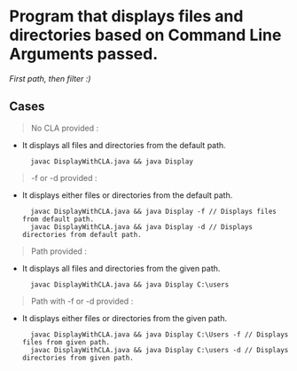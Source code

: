 # Program that displays files and directories based on Command Line Arguments passed.

*First path, then filter :)*

## Cases

> No CLA provided :
- It displays all files and directories from the default path.

        javac DisplayWithCLA.java && java Display

> -f or -d provided :
- It displays either files or directories from the default path.

        javac DisplayWithCLA.java && java Display -f // Displays files from default path.
        javac DisplayWithCLA.java && java Display -d // Displays directories from default path.

> Path provided :
- It displays all files and directories from the given path.

        javac DisplayWithCLA.java && java Display C:\users 

> Path with -f or -d provided :
- It displays either files or directories from the given path.

        javac DisplayWithCLA.java && java Display C:\Users -f // Displays files from given path.
        javac DisplayWithCLA.java && java Display C:\users -d // Displays directories from given path.

